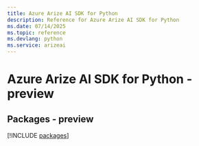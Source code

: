 ```yaml
---
title: Azure Arize AI SDK for Python
description: Reference for Azure Arize AI SDK for Python
ms.date: 07/14/2025
ms.topic: reference
ms.devlang: python
ms.service: arizeai
---
```

# Azure Arize AI SDK for Python - preview
## Packages - preview
[!INCLUDE [packages](arize-ai-index.md)]